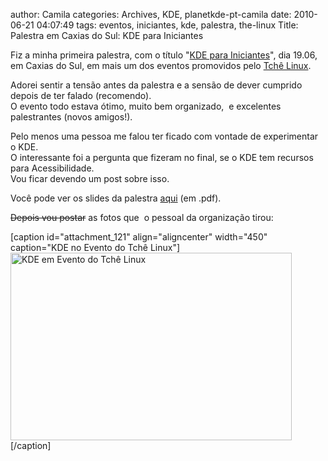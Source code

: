 author: Camila
categories: Archives, KDE, planetkde-pt-camila
date: 2010-06-21 04:07:49
tags: eventos, iniciantes, kde, palestra, the-linux
Title: Palestra em Caxias do Sul: KDE para Iniciantes


<p>Fiz a minha primeira palestra, com o título "<a title="KDE para Iniciantes" href="http://kders.files.wordpress.com/2010/06/kdeparainiciantes.pdf" target="_blank">KDE para Iniciantes</a>", dia 19.06, em Caxias do Sul, em mais um dos eventos promovidos pelo <a title="Tchê Linux" href="http://planet.tchelinux.org/" target="_blank">Tchê Linux</a>.</p>
<p>Adorei sentir a tensão antes da palestra e a sensão de dever cumprido depois de ter falado (recomendo).<br />
O evento todo estava ótimo, muito bem organizado,  e excelentes palestrantes (novos amigos!).</p>
<p>Pelo menos uma pessoa me falou ter ficado com vontade de experimentar o KDE.<br />
O interessante foi a pergunta que fizeram no final, se o KDE tem recursos para Acessibilidade.<br />
Vou ficar devendo um post sobre isso.</p>
<p>Você pode ver os slides da palestra <a title="KDE para INiciantes" href="http://kders.files.wordpress.com/2010/06/kdeparainiciantes.pdf" target="_blank">aqui</a> (em .pdf).</p>
<p><span style="text-decoration:line-through;">Depois vou postar</span> as fotos que  o pessoal da organização tirou:</p>
<p>[caption id="attachment_121" align="aligncenter" width="450" caption="KDE no Evento do Tchê Linux"]<a href="http://kders.files.wordpress.com/2010/06/kde1.jpg"><img class="size-full wp-image-121" title="KDE em Evento do Tchê Linux" src="assets/kde1.jpg" alt="KDE em Evento do Tchê Linux" width="450" height="300" /></a>[/caption]</p>